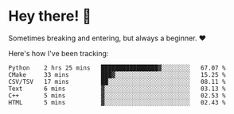 # Hey there! 👋
Sometimes breaking and entering, but always a beginner. ❤️

Here's how I've been tracking:
<!--START_SECTION:waka-->

```text
Python    2 hrs 25 mins   ████████████████▓░░░░░░░░   67.07 %
CMake     33 mins         ███▓░░░░░░░░░░░░░░░░░░░░░   15.25 %
CSV/TSV   17 mins         ██░░░░░░░░░░░░░░░░░░░░░░░   08.11 %
Text      6 mins          ▓░░░░░░░░░░░░░░░░░░░░░░░░   03.13 %
C++       5 mins          ▓░░░░░░░░░░░░░░░░░░░░░░░░   02.53 %
HTML      5 mins          ▓░░░░░░░░░░░░░░░░░░░░░░░░   02.43 %
```

<!--END_SECTION:waka-->
